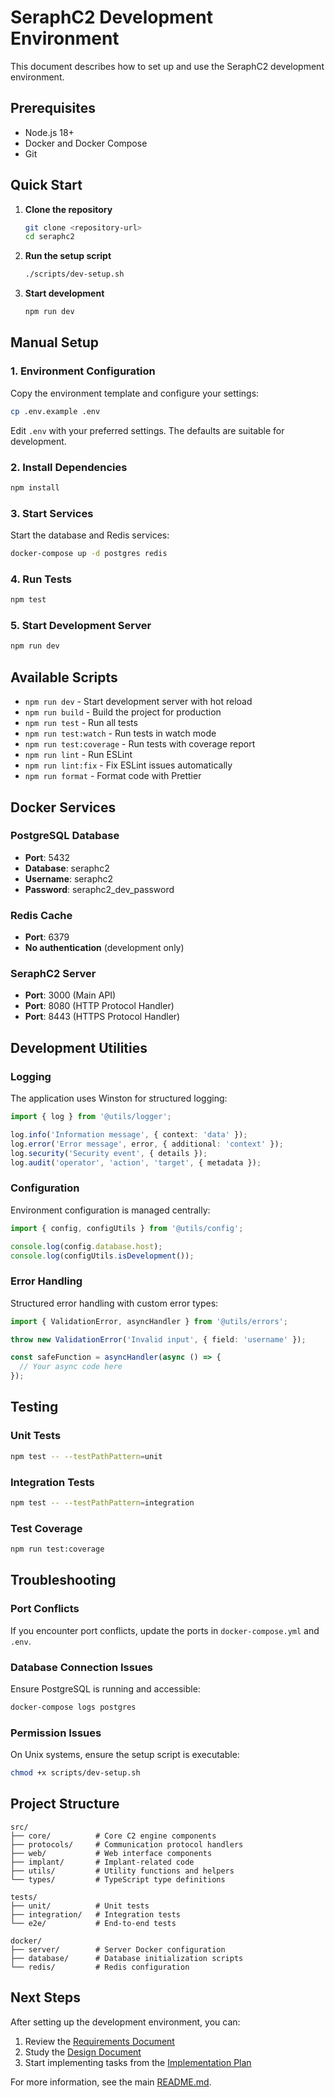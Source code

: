# SeraphC2 Development Environment

This document describes how to set up and use the SeraphC2 development environment.

## Prerequisites

- Node.js 18+ 
- Docker and Docker Compose
- Git

## Quick Start

1. **Clone the repository**
   ```bash
   git clone <repository-url>
   cd seraphc2
   ```

2. **Run the setup script**
   ```bash
   ./scripts/dev-setup.sh
   ```

3. **Start development**
   ```bash
   npm run dev
   ```

## Manual Setup

### 1. Environment Configuration

Copy the environment template and configure your settings:

```bash
cp .env.example .env
```

Edit `.env` with your preferred settings. The defaults are suitable for development.

### 2. Install Dependencies

```bash
npm install
```

### 3. Start Services

Start the database and Redis services:

```bash
docker-compose up -d postgres redis
```

### 4. Run Tests

```bash
npm test
```

### 5. Start Development Server

```bash
npm run dev
```

## Available Scripts

- `npm run dev` - Start development server with hot reload
- `npm run build` - Build the project for production
- `npm run test` - Run all tests
- `npm run test:watch` - Run tests in watch mode
- `npm run test:coverage` - Run tests with coverage report
- `npm run lint` - Run ESLint
- `npm run lint:fix` - Fix ESLint issues automatically
- `npm run format` - Format code with Prettier

## Docker Services

### PostgreSQL Database
- **Port**: 5432
- **Database**: seraphc2
- **Username**: seraphc2
- **Password**: seraphc2_dev_password

### Redis Cache
- **Port**: 6379
- **No authentication** (development only)

### SeraphC2 Server
- **Port**: 3000 (Main API)
- **Port**: 8080 (HTTP Protocol Handler)
- **Port**: 8443 (HTTPS Protocol Handler)

## Development Utilities

### Logging

The application uses Winston for structured logging:

```typescript
import { log } from '@utils/logger';

log.info('Information message', { context: 'data' });
log.error('Error message', error, { additional: 'context' });
log.security('Security event', { details });
log.audit('operator', 'action', 'target', { metadata });
```

### Configuration

Environment configuration is managed centrally:

```typescript
import { config, configUtils } from '@utils/config';

console.log(config.database.host);
console.log(configUtils.isDevelopment());
```

### Error Handling

Structured error handling with custom error types:

```typescript
import { ValidationError, asyncHandler } from '@utils/errors';

throw new ValidationError('Invalid input', { field: 'username' });

const safeFunction = asyncHandler(async () => {
  // Your async code here
});
```

## Testing

### Unit Tests
```bash
npm test -- --testPathPattern=unit
```

### Integration Tests
```bash
npm test -- --testPathPattern=integration
```

### Test Coverage
```bash
npm run test:coverage
```

## Troubleshooting

### Port Conflicts
If you encounter port conflicts, update the ports in `docker-compose.yml` and `.env`.

### Database Connection Issues
Ensure PostgreSQL is running and accessible:
```bash
docker-compose logs postgres
```

### Permission Issues
On Unix systems, ensure the setup script is executable:
```bash
chmod +x scripts/dev-setup.sh
```

## Project Structure

```
src/
├── core/          # Core C2 engine components
├── protocols/     # Communication protocol handlers
├── web/           # Web interface components
├── implant/       # Implant-related code
├── utils/         # Utility functions and helpers
└── types/         # TypeScript type definitions

tests/
├── unit/          # Unit tests
├── integration/   # Integration tests
└── e2e/           # End-to-end tests

docker/
├── server/        # Server Docker configuration
├── database/      # Database initialization scripts
└── redis/         # Redis configuration
```

## Next Steps

After setting up the development environment, you can:

1. Review the [Requirements Document](.kiro/specs/c2-server/requirements.md)
2. Study the [Design Document](.kiro/specs/c2-server/design.md)
3. Start implementing tasks from the [Implementation Plan](.kiro/specs/c2-server/tasks.md)

For more information, see the main [README.md](../README.md).